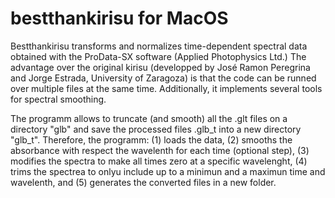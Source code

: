 # bestthankirisu for MacOS

Bestthankirisu transforms and normalizes time-dependent spectral data obtained with the ProData-SX software (Applied Photophysics Ltd.)
The advantage over the original kirisu (developped by José Ramon Peregrina and Jorge Estrada, University of Zaragoza) is that the code can be runned over multiple files at the same time. Additionally, it implements several tools for spectral smoothing.

The programm allows to truncate (and smooth) all the .glt files on a directory "glb" and save the processed files .glb_t into a new directory "glb_t". Therefore, the programm: (1) loads the data, (2) smooths the absorbance with respect the wavelenth for each time (optional step), (3) modifies the spectra to make all times zero at a specific wavelenght, (4) trims the spectrea to onlyu include up to a minimun and a maximun time and wavelenth, and (5) generates the converted files in a new folder.

